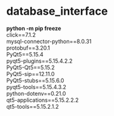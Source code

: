 # database_interface
**python -m pip freeze**
<br/>click==7.1.2
<br/>mysql-connector-python==8.0.31
<br/>protobuf==3.20.1
<br/>PyQt5==5.15.4
<br/>pyqt5-plugins==5.15.4.2.2
<br/>PyQt5-Qt5==5.15.2
<br/>PyQt5-sip==12.11.0
<br/>PyQt5-stubs==5.15.6.0
<br/>pyqt5-tools==5.15.4.3.2
<br/>python-dotenv==0.21.0
<br/>qt5-applications==5.15.2.2.2
<br/>qt5-tools==5.15.2.1.2

